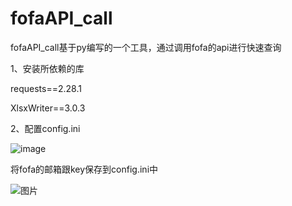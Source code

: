 # fofaAPI_call

fofaAPI_call基于py编写的一个工具，通过调用fofa的api进行快速查询

1、安装所依赖的库

requests==2.28.1

XlsxWriter==3.0.3

2、配置config.ini

![image](https://user-images.githubusercontent.com/96215214/198885758-4f5ab21d-fa28-4e1a-b55a-e822d1cf1aa3.png)

将fofa的邮箱跟key保存到config.ini中

![图片](https://user-images.githubusercontent.com/96215214/198912800-a697e3dc-7e1f-4850-9b91-3f204664d5b3.png)

